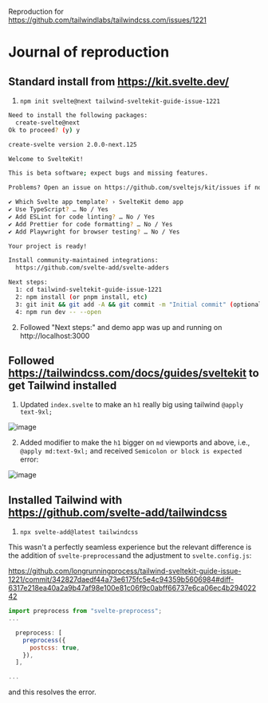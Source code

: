 Reproduction for https://github.com/tailwindlabs/tailwindcss.com/issues/1221

# Journal of reproduction

## Standard install from https://kit.svelte.dev/

1. `npm init svelte@next tailwind-sveltekit-guide-issue-1221`

```sh
Need to install the following packages:
  create-svelte@next
Ok to proceed? (y) y

create-svelte version 2.0.0-next.125

Welcome to SvelteKit!

This is beta software; expect bugs and missing features.

Problems? Open an issue on https://github.com/sveltejs/kit/issues if none exists already.

✔ Which Svelte app template? › SvelteKit demo app
✔ Use TypeScript? … No / Yes
✔ Add ESLint for code linting? … No / Yes
✔ Add Prettier for code formatting? … No / Yes
✔ Add Playwright for browser testing? … No / Yes

Your project is ready!

Install community-maintained integrations:
  https://github.com/svelte-add/svelte-adders

Next steps:
  1: cd tailwind-sveltekit-guide-issue-1221
  2: npm install (or pnpm install, etc)
  3: git init && git add -A && git commit -m "Initial commit" (optional)
  4: npm run dev -- --open

```

2. Followed "Next steps:" and demo app was up and running on http://localhost:3000

## Followed https://tailwindcss.com/docs/guides/sveltekit to get Tailwind installed

1.  Updated `index.svelte` to make an `h1` really big using tailwind `@apply text-9xl;`

![image](https://user-images.githubusercontent.com/4412848/158601980-88c906cb-c9da-44ee-81e1-4db6f202cf1e.png)

2.  Added modifier to make the `h1` bigger on `md` viewports and above, i.e., `@apply md:text-9xl;` and received `Semicolon or block is expected` error:

![image](https://user-images.githubusercontent.com/4412848/158601480-7aeb3fc9-03f7-4546-8cb1-f1c6bec865df.png)


## Installed Tailwind with https://github.com/svelte-add/tailwindcss

1. `npx svelte-add@latest tailwindcss`

This wasn't a perfectly seamless experience but the relevant difference is the addition of `svelte-preprocess`and the adjustment to `svelte.config.js`:

https://github.com/longrunningprocess/tailwind-sveltekit-guide-issue-1221/commit/342827daedf44a73e6175fc5e4c94359b5606984#diff-6317e218ea40a2a9b47af98e100e81c06f9c0abff66737e6ca06ec4b29402242

```js
import preprocess from "svelte-preprocess";
...

  preprocess: [
    preprocess({
      postcss: true,
    }),
  ],

...
```

and this resolves the error.
